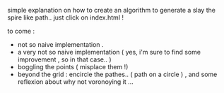 simple explanation on how to create an algorithm to generate a slay the spire like path.. just click on index.html !

to come : 

- not so naive implementation .
- a very not so naive implementation ( yes, i'm sure to find some improvement , so in that case.. )
- boggling the points ( misplace them !)
- beyond the grid : encircle the pathes.. ( path on a circle ) , and some reflexion about why not voronoying it ...

